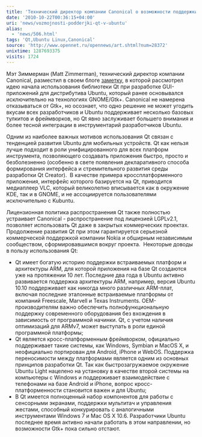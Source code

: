 ```yaml
---
title: 'Технический директор компании Canonical о возможности поддержки Qt в Ubuntu'
date: '2010-10-22T00:36:15+04:00'
uri: 'news/vozmojnosti-podderjki-qt-v-ubuntu'
alias: 
  - 'news/506.html'
tags: 'Qt,Ubuntu Linux,Canonical'
source: 'http://www.opennet.ru/opennews/art.shtml?num=28372'
unixtime: 1287693375
visits: 1724
---
```

Мэт Зиммерман (Matt Zimmerman), технический директор компании Canonical, разместил в своем блоге [заметку](http://mdzlog.alcor.net/2010/10/20/ubuntu-and-qt/), в которой рассмотрел идею начала использования библиотеки Qt при разработке GUI-приложений для дистрибутива Ubuntu, который ранее основывался исключительно на технологиях GNOME/Gtk+. Canonical не намерена отказываться от Gtk+, но осознает, что одно решение не может угодить вкусам всех разработчиков и Ubuntu поддерживает несколько базовых тулкитов и фреймворков, но Qt явно заслуживает большего внимания и более тесной интеграции в инструментарий разработчиков Ubuntu. 

Одним из наиболее важных мотивов использования Qt связан с тенденцией развития Ubuntu для мобильных устройств. Qt как нельзя лучше подходит в роли унифицированного для всех платформ инструмента, позволяющего создавать приложения быстро, просто и безболезненно (особенно в свете появления декларативного способа формирования интерфейса и стремительного развития среды разработки Qt Creator).  В качестве примера кроссплатформенного приложения, интерфейс которого базируется на Qt, приводится медиаплеер VLC, который великолепно вписывается как в окружение KDE, так и в GNOME, и не ассоциируется пользователями исключительно с Kubuntu.

Лицензионная политика распространения Qt также полностью устраивает Canonical - распространение под лицензией LGPLv2.1, позволяет использовать Qt даже в закрытых коммерческих проектах. Продолжение развития Qt при этом гарантируется серьезной коммерческой поддержкой компании Nokia и обширным независимым сообществом, сформировавшимся вокруг проекта.  Некоторые доводы в пользу использования Qt: 

*   Qt имеет богатую историю поддержки встраиваемых платформ и архитектуры ARM, для которой приложения на базе Qt создаются уже на протяжении 10 лет. Последние два года в Ubuntu активно развивается поддержка архитектуры ARM, например, версия Ubuntu 10.10 поддерживает как никогда много различных ARM-плат, включая последние эталонные встраиваемые платформы от компаний Freescale, Marvell и Texas Instruments. OEM-производителям важно обеспечить полнофункциональную   поддержку современного оборудования без вхождения в зависимость от программной начинки. Qt, с учетом наличия оптимизаций для ARMv7, может выступать в роли единой программной платформы;
*   Qt является кросс-платформенным фреймворком, официально поддерживает такие системы, как Windows, Symbian и MacOS X, и неофициально портирован для Android, iPhone и WebOS. Поддержка переносимости между платформами является одним из основных принципов разработки Qt. Так как быстрозагружаемое окружение Ubuntu Light нацелено на установку в качестве второй системы на компьютеры с Windows и поддерживает взаимодействие с телефонами на базе Android и iPhone, вопрос кросс-платформенности становится важен и для Ubuntu;
*   В Qt имеется полноценный набор компонентов для работы с сенсорными экранами, поддержки мультитач и управления жестами, способный конкурировать с аналогичными инструментами Windows 7 и Mac OS X 10.6. Разработчики Ubuntu последнее время активно начали работать в этом направлении, но возможности Gtk+ пока сильно отстают.

